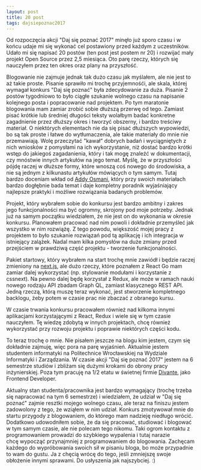 ```yaml
---
layout: post
title: 20 post
tags: dajsiepoznac2017
---
```


Od rozpoczęcia akcji "Daj się poznać 2017" minęło już sporo czasu i w końcu udaje mi się wykonać cel postawiony przed każdym z uczestników. Udało mi się napisać 20 postów (ten post jest postem nr 20) i rozwijać mały projekt Open Source przez 2,5 miesiąca. Oto parę rzeczy, których się nauczyłem przez ten okres oraz plany na przyszłość.

<!--more-->

Blogowanie nie zajmuje jednak tak dużo czasu jak myślałem, ale nie jest to aż takie proste. Pisanie sprawiło mi trochę przyjemnośći, ale skala, której wymagał konkurs "Daj się poznać" była zdecydowanie za duża. Pisanie 2 postów tygodniowo to było ciągłe szukanie wolnego czasu na napisanie kolejnego posta i popracowanie nad projektem. Po tym maratonie blogowania mam zamiar zrobić sobie dłuższą przerwę od tego. Zamiast pisać krótkie lub średniej długości teksty wolałbym badać konkretne zagadnienie przez dłuższy okres i tworzyć obszerny, i bardzo treściwy materiał. O niektórych elementach nie da się pisać dłuższych wypowiedzi, bo są tak proste i łatwe do wytłumaczenia, ale takie materiały do mnie nie przemawiają. Wolę przeczytać "kawał" dobrych badań i wyciągniętych z nich wniosków z pomysłami na ich wykorzystanie, niż dostać bardzo krótki wstęp do jakiegoś zagadanienia, który i tak mogę znaleźć w dokumentacji, czy mnóstwie innych artykułów na jego temat. Myślę, że w przyszłości pójdę raczej w dłuższe formy, które wnoszą coś nowego do środowiska, a nie są jednym z kilkunastu artykułów mówiących o tym samym. Tutaj bardzo doceniam wkład od [Addy Osmani](https://medium.com/@addyosmani), który przy swoich materiałach bardzo dogłębnie bada temat i daje kompletny poradnik wyjaśniający najlepsze praktyki i możliwe rozwiązania badanych problemów.

Projekt, który wybrałem sobie do konkursu jest bardzo ambitny i zakres jego funkcjonalności ma być ogromny, skrojony pod moje potrzeby. Jednak już na samym początku wiedziałem, że nie jest on do wykonania w okresie konkursu. Planowałem pracować nad nim powoli i dokładnie przemyśleć jak wszystko w nim rozwiążę. Z tego powodu, większość mojej pracy z projektem to było szukanie rozwiązań pod tą aplikację i ich integracja w istniejący zalążek. Nadal mam kilka pomysłów na duże zmiany przed przejściem w prawdziwą część projektu - tworzenie funkcjonalności.

Pakiet startowy, który wybrałem na start trochę mnie zawiódł i będzie raczej zmieniony na [next.js](https://github.com/zeit/next.js/), ale dużo rzeczy, które poznałem z React Go mam zamiar dalej wykorzystać (np. stylowanie modułami i korzystanie z cssnext). Na pewno dalej będę korzystał z Redux, ale może w ramach nauki nowego rodzaju API zbadam Graph QL, zamiast klasycznego REST API. Jedną rzeczą, którą muszę teraz wykonać, jest stworzenie kompletnego backlogu, żeby potem w czasie prac nie zbaczać z obranego kursu.

W czasie trwania konkursu pracowałem również nad kilkoma innymi aplikacjami korzystającymi z React, Redux i wiele się w tym czasie nauczyłem. Tę wiedzę zdobytą w innych projektach, chcę również wykorzystać przy rozwoju projektu i poprawie niektórych części kodu.

To teraz trochę o mnie. Nie pisałem jeszcze na blogu kim jestem, czym się dokładnie zajmuję, więc pora na parę wyjaśnień. Aktualnie jestem studentem informatyki na Politechnice Wrocławskiej na Wydziale Informatyki i Zarządzania. W czasie akcji "Daj się poznać 2017" jestem na 6 semestrze studiów i zbliżam się dużymi krokami do obrony pracy inżynierskiej. Poza tym pracuję na 1/2 etatu w świetnej firmie [Divante](https://divante.co), jako Frontend Developer.

Aktualny stan studenta/pracownika jest bardzo wymagający (trochę trzeba się napracować na tym 6 semestrze) i wiedziałem, że udział w "Daj się poznać" zajmie resztki mojego wolnego czasu, ale teraz na finiszu jestem zadowolony z tego, że wziąłem w nim udział. Konkurs zmotywował mnie do startu przygody z blogowaniem, do którego mam nadzieję niedługo wrócić. Dodatkowo udowodniłem sobie, że da się pracować, studiować i blogować w tym samym czasie, ale nie polecam tego nikomu. Taki ogrom kontaktu z programowaniem prowadzi do szybkiego wypalenia i tutaj narazie chcę wypocząć przynajmniej z programowaniem do blogowania. Zachęcam każdego do wypróbowania swoich sił w pisaniu bloga, bo może przypadnie to wam do gustu. Ja z chęcią wrócę do tego, jeśli zmniejszę swoje obłożenie innymi sprawami. Do usłyszenia jak najszybciej. :)
